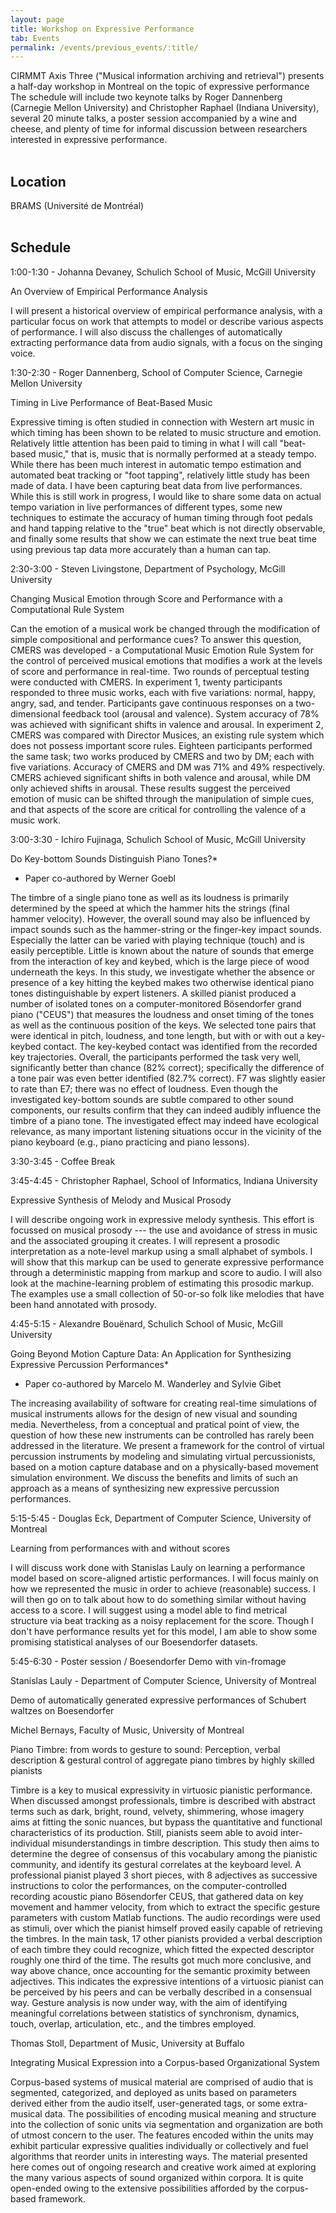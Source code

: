 ```yaml
---
layout: page
title: Workshop on Expressive Performance
tab: Events
permalink: /events/previous_events/:title/
---
```


CIRMMT Axis Three ("Musical information archiving and retrieval") presents a half-day workshop in Montreal on the topic of expressive performance The schedule will include two keynote talks by Roger Dannenberg (Carnegie Mellon University) and Christopher Raphael (Indiana University), several 20 minute talks, a poster session accompanied by a wine and cheese, and plenty of time for informal discussion between researchers interested in expressive performance.  
<br>

## Location

BRAMS (Université de Montréal)  
<br>

## Schedule

1:00-1:30 - Johanna Devaney, Schulich School of Music, McGill University

An Overview of Empirical Performance Analysis

I will present a historical overview of empirical performance analysis, with a particular focus on work that attempts to model or describe various aspects of performance. I will also discuss the challenges of automatically extracting performance data from audio signals, with a focus on the singing voice.

1:30-2:30 - Roger Dannenberg, School of Computer Science, Carnegie Mellon University

Timing in Live Performance of Beat-Based Music

Expressive timing is often studied in connection with Western art music in which timing has been shown to be related to music structure and emotion. Relatively little attention has been paid to timing in what I will call "beat-based music," that is, music that is normally performed at a steady tempo. While there has been much interest in automatic tempo estimation and automated beat tracking or "foot tapping", relatively little study has been made of data. I have been capturing beat data from live performances. While this is still work in progress, I would like to share some data on actual tempo variation in live performances of different types, some new techniques to estimate the accuracy of human timing through foot pedals and hand tapping relative to the "true" beat which is not directly observable, and finally some results that show we can estimate the next true beat time using previous tap data more accurately than a human can tap.

2:30-3:00 - Steven Livingstone, Department of Psychology, McGill University

Changing Musical Emotion through Score and Performance with a Computational Rule System

Can the emotion of a musical work be changed through the modification of simple compositional and performance cues? To answer this question, CMERS was developed - a Computational Music Emotion Rule System for the control of perceived musical emotions that modifies a work at the levels of score and performance in real-time. Two rounds of perceptual testing were conducted with CMERS. In experiment 1, twenty participants responded to three music works, each with five variations: normal, happy, angry, sad, and tender. Participants gave continuous responses on a two-dimensional feedback tool (arousal and valence). System accuracy of 78% was achieved with significant shifts in valence and arousal. In experiment 2, CMERS was compared with Director Musices, an existing rule system which does not possess important score rules. Eighteen participants performed the same task; two works produced by CMERS and two by DM; each with five variations. Accuracy of CMERS and DM was 71% and 49% respectively. CMERS achieved significant shifts in both valence and arousal, while DM only achieved shifts in arousal. These results suggest the perceived emotion of music can be shifted through the manipulation of simple cues, and that aspects of the score are critical for controlling the valence of a music work.

3:00-3:30 - Ichiro Fujinaga, Schulich School of Music, McGill University

Do Key-bottom Sounds Distinguish Piano Tones?*

* Paper co-authored by Werner Goebl

The timbre of a single piano tone as well as its loudness is primarily determined by the speed at which the hammer hits the strings (final hammer velocity). However, the overall sound may also be influenced by impact sounds such as the hammer-string or the finger-key impact sounds. Especially the latter can be varied with playing technique (touch) and is easily perceptible. Little is known about the nature of sounds that emerge from the interaction of key and keybed, which is the large piece of wood underneath the keys. In this study, we investigate whether the absence or presence of a key hitting the keybed makes two otherwise identical piano tones distinguishable by expert listeners. A skilled pianist produced a number of isolated tones on a computer-monitored Bösendorfer grand piano ("CEUS") that measures the loudness and onset timing of the tones as well as the continuous position of the keys. We selected tone pairs that were identical in pitch, loudness, and tone length, but with or with out a key-keybed contact. The key-keybed contact was identified from the recorded key trajectories. Overall, the participants performed the task very well, significantly better than chance (82% correct); specifically the difference of a tone pair was even better identified (82.7% correct). F7 was slightly easier to rate than E7; there was no effect of loudness. Even though the investigated key-bottom sounds are subtle compared to other sound components, our results confirm that they can indeed audibly influence the timbre of a piano tone. The investigated effect may indeed have ecological relevance, as many important listening situations occur in the vicinity of the piano keyboard (e.g., piano practicing and piano lessons).

3:30-3:45 - Coffee Break

3:45-4:45 - Christopher Raphael, School of Informatics, Indiana University

Expressive Synthesis of Melody and Musical Prosody

I will describe ongoing work in expressive melody synthesis. This effort is focussed on musical prosody --- the use and avoidance of stress in music and the associated grouping it creates. I will represent a prosodic interpretation as a note-level markup using a small alphabet of symbols. I will show that this markup can be used to generate expressive performance through a deterministic mapping from markup and score to audio. I will also look at the machine-learning problem of estimating this prosodic markup. The examples use a small collection of 50-or-so folk like melodies that have been hand annotated with prosody.

4:45-5:15 - Alexandre Bouënard, Schulich School of Music, McGill University

Going Beyond Motion Capture Data: An Application for Synthesizing Expressive Percussion Performances*

* Paper co-authored by Marcelo M. Wanderley and Sylvie Gibet

The increasing availability of software for creating real-time simulations of musical instruments allows for the design of new visual and sounding media. Nevertheless, from a conceptual and pratical point of view, the question of how these new instruments can be controlled has rarely been addressed in the literature. We present a framework for the control of virtual percussion instruments by modeling and simulating virtual percussionists, based on a motion capture database and on a physically-based movement simulation environment. We discuss the benefits and limits of such an approach as a means of synthesizing new expressive percussion performances.

5:15-5:45 - Douglas Eck, Department of Computer Science, University of Montreal

Learning from performances with and without scores

I will discuss work done with Stanislas Lauly on learning a performance model based on score-aligned artistic performances. I will focus mainly on how we represented the music in order to achieve (reasonable) success. I will then go on to talk about how to do something similar without having access to a score. I will suggest using a model able to find metrical structure via beat tracking as a noisy replacement for the score. Though I don't have performance results yet for this model, I am able to show some promising statistical analyses of our Boesendorfer datasets.

5:45-6:30 - Poster session / Boesendorfer Demo with vin-fromage

Stanislas Lauly - Department of Computer Science, University of Montreal

Demo of automatically generated expressive performances of Schubert waltzes on Boesendorfer

Michel Bernays, Faculty of Music, University of Montreal

Piano Timbre: from words to gesture to sound: Perception, verbal description & gestural control of aggregate piano timbres by highly skilled pianists

Timbre is a key to musical expressivity in virtuosic pianistic performance. When discussed amongst professionals, timbre is described with abstract terms such as dark, bright, round, velvety, shimmering, whose imagery aims at fitting the sonic nuances, but bypass the quantitative and functional characteristics of its production. Still, pianists seem able to avoid inter-individual misunderstandings in timbre description. This study then aims to determine the degree of consensus of this vocabulary among the pianistic community, and identify its gestural correlates at the keyboard level. A professional pianist played 3 short pieces, with 8 adjectives as successive instructions to color the performances, on the computer-controlled recording acoustic piano Bösendorfer CEUS, that gathered data on key movement and hammer velocity, from which to extract the specific gesture parameters with custom Matlab functions. The audio recordings were used as stimuli, over which the pianist himself proved easily capable of retrieving the timbres. In the main task, 17 other pianists provided a verbal description of each timbre they could recognize, which fitted the expected descriptor roughly one third of the time. The results got much more conclusive, and way above chance, once accounting for the semantic proximity between adjectives. This indicates the expressive intentions of a virtuosic pianist can be perceived by his peers and can be verbally described in a consensual way. Gesture analysis is now under way, with the aim of identifying meaningful correlations between statistics of synchronism, dynamics, touch, overlap, articulation, etc., and the timbres employed.

Thomas Stoll, Department of Music, University at Buffalo

Integrating Musical Expression into a Corpus-based Organizational System

Corpus-based systems of musical material are comprised of audio that is segmented, categorized, and deployed as units based on parameters derived either from the audio itself, user-generated tags, or some extra-musical data. The possibilities of encoding musical meaning and structure into the collection of sonic units via segmentation and organization are both of utmost concern to the user. The features encoded within the units may exhibit particular expressive qualities individually or collectively and fuel algorithms that reorder units in interesting ways. The material presented here comes out of ongoing research and creative work aimed at exploring the many various aspects of sound organized within corpora. It is quite open-ended owing to the extensive possibilities afforded by the corpus-based framework.
